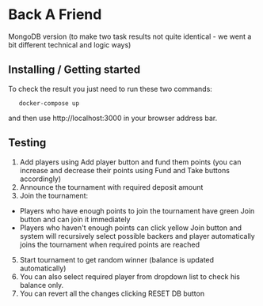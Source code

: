 # Back A Friend #

MongoDB version (to make two task results not quite identical - we went a bit different technical and logic ways)

## Installing / Getting started ##

To check the result you just need to run these two commands:

```git clone https://github.com/1webdev/back-friend-mongo.git . 
   docker-compose up
```
and then use http://localhost:3000 in your browser address bar.


## Testing ##

1. Add players using Add player button and fund them points (you can increase and decrease their points using Fund and Take buttons accordingly)
2. Announce the tournament with required deposit amount
3. Join the tournament:
* Players who have enough points to join the tournament have green Join button and can join it immediately
* Players who haven't enough points can click yellow Join button and system will recursively select possible backers and player automatically joins the tournament when required points are reached 
5. Start tournament to get random winner (balance is updated automatically)
6. You can also select required player from dropdown list to check his balance only.
7. You can revert all the changes clicking RESET DB button
